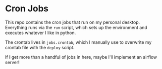 # Cron Jobs

This repo contains the cron jobs that run on my personal desktop. Everything runs via the `run` script, which sets up the environment and executes whatever I like in python. 

The crontab lives in `jobs.crontab`, which I manually use to overwrite my crontab file with the `deploy` script.

If I get more than a handful of jobs in here, maybe I'll implement an airflow server!

